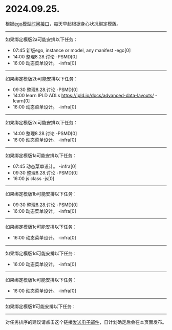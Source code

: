 # 2024.09.25.

根据[ego模型时间接口](https://gitee.com/hyg/blog/blob/master/timeflow.md)，每天早起根据身心状况绑定模版。

---
如果绑定模版2a可能安排以下任务：

- 07:45	新版ego, instance or model, any manifest -ego[0]
- 14:00	整理8.28.讨论 -PSMD[0]
- 16:00	动态菜单设计。 -infra[0]

---
如果绑定模版2b可能安排以下任务：

- 09:30	整理8.28.讨论 -PSMD[0]
- 14:00	learn IPLD ADLs https://ipld.io/docs/advanced-data-layouts/ -learn[0]
- 16:00	动态菜单设计。 -infra[0]

---
如果绑定模版2c可能安排以下任务：

- 14:00	整理8.28.讨论 -PSMD[0]
- 16:00	动态菜单设计。 -infra[0]

---
如果绑定模版1a可能安排以下任务：

- 07:45	动态菜单设计。 -infra[0]
- 09:30	整理8.28.讨论 -PSMD[0]
- 16:00	js class -js[0]

---
如果绑定模版1b可能安排以下任务：

- 09:30	整理8.28.讨论 -PSMD[0]
- 16:00	动态菜单设计。 -infra[0]

---
如果绑定模版1c可能安排以下任务：

- 16:00	动态菜单设计。 -infra[0]

---
如果绑定模版1d可能安排以下任务：

- 16:00	动态菜单设计。 -infra[0]

---
如果绑定模版1e可能安排以下任务：

- 16:00	动态菜单设计。 -infra[0]

---
如果绑定模版1f可能安排以下任务：


---
对任务排序的建议请点击这个链接<a href="mailto:huangyg@mars22.com?subject=关于2024.09.25.任务排序的建议&body=date: 2024.09.25.%0D%0Afile: ../../blog/release/time/d.20240925.md%0D%0A---请勿修改邮件主题及以上内容---%0D%0A">发送电子邮件</a>，日计划确定后会在本页面发布。